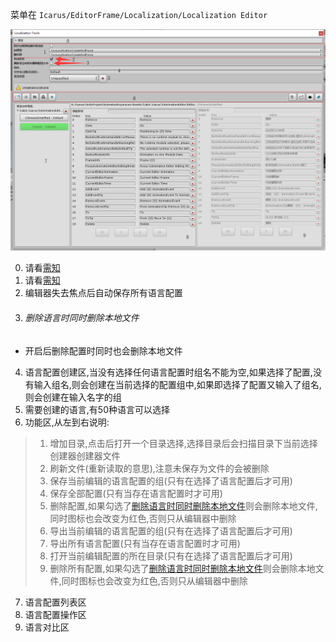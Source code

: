 菜单在 `Icarus/EditorFrame/Localization/Localization Editor`

![Localization Tools](../../../Images/Editor/Zh/LocalizationTools.png)

0. 请看[需知](0.需知.md#LanguageSeting)
1. 请看[需知](0.需知.md#CreatAndParseSelect)
2. 编辑器失去焦点后自动保存所有语言配置
3. ###### 删除语言时同时删除本地文件
- 开启后删除配置时同时也会删除本地文件
4. 语言配置创建区,当没有选择任何语言配置时组名不能为空,如果选择了配置,没有输入组名,则会创建在当前选择的配置组中,如果即选择了配置又输入了组名,则会创建在输入名字的组
5. 需要创建的语言,有50种语言可以选择
6. 功能区,从左到右说明:
> 1. 增加目录,点击后打开一个目录选择,选择目录后会扫描目录下当前选择创建器创建器文件
> 2. 刷新文件(重新读取的意思),注意未保存为文件的会被删除
> 3. 保存当前编辑的语言配置的组(只有在选择了语言配置后才可用)
> 4. 保存全部配置(只有当存在语言配置时才可用)
> 5. 删除配置,如果勾选了[删除语言时同时删除本地文件](#删除语言时同时删除本地文件)则会删除本地文件,同时图标也会改变为红色,否则只从编辑器中删除
> 6. 导出当前编辑的语言配置的组(只有在选择了语言配置后才可用)
> 7. 导出所有语言配置(只有当存在语言配置时才可用)
> 8. 打开当前编辑配置的所在目录(只有在选择了语言配置后才可用)
> 9. 删除所有配置,如果勾选了[删除语言时同时删除本地文件](#删除语言时同时删除本地文件)则会删除本地文件,同时图标也会改变为红色,否则只从编辑器中删除

7. 语言配置列表区
8. 语言配置操作区
9. 语言对比区
